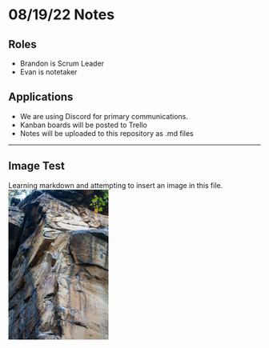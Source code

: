 # 08/19/22 Notes

## Roles
- Brandon is Scrum Leader
- Evan is notetaker

## Applications
- We are using Discord for primary communications.
- Kanban boards will be posted to Trello
- Notes will be uploaded to this repository as .md files

---

## Image Test
Learning markdown and attempting to insert an image in this file.
<img src = "IMG_4300.jpg" alt="new river gorge" width="200"/>


